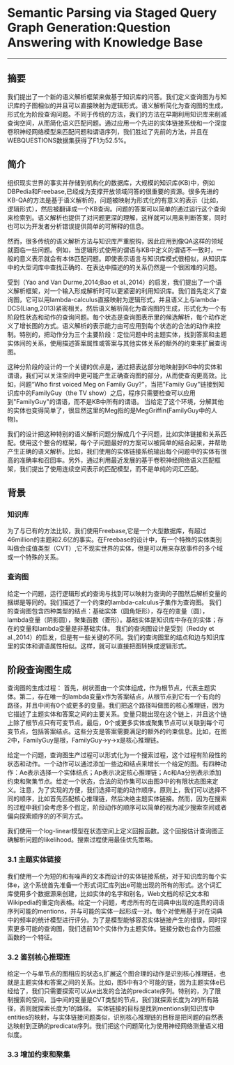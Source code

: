 # Semantic Parsing via Staged Query Graph Generation:Question Answering with Knowledge Base
------------------

## 摘要
我们提出了一个新的语义解析框架来做基于知识库的问答。我们定义查询图为与知识库的子图相似的并且可以直接映射为逻辑形式。语义解析简化为查询图的生成，形式化为阶段查询问题。不同于传统的方法，我们的方法在早期利用知识库来削减查询空间，从而简化语义匹配问题。通过应用一个先进的实体链接系统和一个深度卷积神经网络模型来匹配问题和谓语序列，我们胜过了先前的方法，并且在WEBQUESTIONS数据集获得了F1为52.5%。

## 简介
组织现实世界的事实并存储到机构化的数据库，大规模的知识库(KB)中，例如DBPedia和Freebase,已经成为支撑开放领域问答的很重要的资源。很多先进的KB-QA的方法是基于语义解析的，问题被映射为形式化的有意义的表示（比如，逻辑形式），然后被翻译成一个KB查询。问题的答案可以简单的通过运行这个查询来检索到。语义解析也提供了对问题更深的理解，这样就可以用来判断答案，同时也可以为开发者分析错误提供简单的可解释的信息。

然而，很多传统的语义解析方法与知识库严重脱钩，因此应用到像QA这样的领域就面临一些问题。例如，当逻辑形式使用的谓语与KB中定义的谓语不一致时，一般的意义表示就会有本体匹配问题。即使表示语言与知识库模式很相似，从知识库中的大型词库中查找正确的、在表达中描述的的关系仍然是一个很困难的问题。

受到（Yao and Van Durme,2014;Bao et al.,2014）的启发，我们提出了一个语义解析框架，对一个输入形成解析时可以更紧密的利用知识库。我们首先定义了查询图，它可以用lambda-calculus直接映射为逻辑形式，并且语义上与lambda-DCS(Liang,2013)紧密相关。然后语义解析简化为查询图的生成，形式化为一个有阶段性状态和动作的查询问题。每个状态是查询图表示里的候选解析，每个动作定义了增长图的方式。语义解析的表示能力由可应用到每个状态的合法的动作来控制。特别的，把动作分为三个主要阶段：定位问题中的主题实体，找到答案和主题实体间的关系，使用描述答案属性或答案与其他实体关系的额外的约束来扩展查询图。

这种分阶段的设计的一个关键的优点是，通过把表达部分地映射到KB中的实体和谓语，我们可以关注空间中更可能产生正确查询图的部分，从而使查询更高效。比如，问题“Who first voiced Meg on Family Guy?”，当把"Family Guy"链接到知识库中的FamilyGuy（the TV show）之后，程序只需要检查可以应用到"FamilyGuy"的谓语，而不是KB中所有的谓语。
当给定了这个环境，分解其他的实体也变得简单了，很显然这里的Meg指的是MegGriffin(FamilyGuy中的人物)。

我们的设计把这种特别的语义解析问题分解成几个子问题，比如实体链接和关系匹配。使用这个整合的框架，每个子问题最好的方案可以被简单的结合起来，并帮助产生正确的语义解析。比如，我们使用的实体链接系统输出每个问题中的实体有很高的准确率和召回率。另外，通过利用最近发展的基于卷积神经网络语义匹配框架，我们提出了使用连续空间表示的匹配模型，而不是单纯的词汇匹配。

## 背景
### 知识库

为了与已有的方法比较，我们使用Freebase,它是一个大型数据库，有超过46million的主题和2.6亿的事实。在Freebase的设计中，有一个特殊的实体类别叫做合成值类型（CVT）,它不现实世界的实体，但是可以用来存放事件的多个域或一个特殊的关系。

### 查询图

给定一个问题，运行逻辑形式的查询与找到可以映射为查询的子图然后解析变量的捆绑是等同的。我们描述了一个约束的lambda-calculus子集作为查询图。
我们的查询图包含四种类型的结点：基础实体（圆角矩形），存在的变量（圆），lambda变量（阴影圆），聚集函数（菱形）。基础实体是知识库中存在的实体；存在的变量和lambda变量是非基础实体。
我们的查询图设计是受到（Reddy et al.,2014）的启发，但是有一些关键的不同。我们的查询图里的结点和边与知识库里的实体和谓语属性相似。这样，就可以直接把图转换成逻辑形式。

## 阶段查询图生成

查询图的生成过程：
首先，树状图由一个实体组成，作为根节点，代表主题实体。第二，存在唯一的lambda变量x作为答案结点，从根节点到它有一个有向的路径，并且中间有0个或更多的变量。我们把这个路径叫做图的核心推理链，因为它描述了主题实体和答案之间的主要关系。变量只能出现在这个链上，并且这个链上除了根节点只有可变节点。最后，0个或更多实体或聚集节点可以关联到每个可变节点，包括答案结点。这些分支是答案需要满足的额外的约束信息。比如，在图2中，FamilyGuy是根，FamilyGuy->y->x是核心推理链。

给定一个问题，查询图生产过程可以形式化为一个搜索过程，这个过程有阶段性的状态和动作。一个动作可以通过添加一些边和结点来增长一个给定的图。有四种动作：Ae表示选择一个实体结点；Ap表示决定核心推理链；Ac和Aa分别表示添加约束和聚集节点。给定一个状态，合法的动作集可以由图3中的有限状态图来定义。注意，为了实现的方便，我们选择可能的动作顺序。原则上，我们可以选择不同的顺序，比如首先匹配核心推理链，然后决绝主题实体链接。然而，因为在搜索的过程中我们会考虑多个假定，阶段动作的顺序可以简单的视为减少搜索空间或者偏向探索顺序的的不同方式。

我们使用一个log-linear模型在状态空间上定义回报函数。这个回报估计查询图正确解析问题的likelihood。搜索过程使用最佳优先策略。

### 3.1 主题实体链接
我们使用一个为短的和有噪声的文本而设计的实体链接系统，对于知识库的每个实体e，这个系统首先准备一个形式词汇库列出e可能出现的所有的形式。这个词汇库使用多个数据源来创建，比如实体的名字和别名，Web文档的标记文本和Wikipedia的重定向表格。给定一个问题，考虑所有的在词典中出现的连贯的词语序列可能的mentions，并与可能的实体一起形成一对。每个对使用基于对在词典中的频率的统计模型进行评分。为了是模型能够容忍实体链接产生的错误，同时探索更多可能的查询图，我们选前10个实体作为主题实体。链接分数也会作为回报函数的一个特征。

### 3.2 鉴别核心推理连
给定一个与单节点的图相应的状态s,扩展这个图合理的动作是识别核心推理链，也就是主题实体和答案之间的关系。比如，图5中有3个可能的链，因为主题实体e已经给了，我们只需要探索可以从e出发的合法的predicate序列。特别的，为了限制搜索的空间，当中间的变量是CVT类型的节点，我们就探索长度为2的所有路径，否则就探索长度为1的路径。
实体链接的目标是找到mentions到知识库中entities的映射，与实体链接问题类似，识别核心推理链的目标是把问题的自然表达映射到正确的predicate序列。我们把这个问题简化为使用神经网络测量语义相似度。

### 3.3 增加约束和聚集


